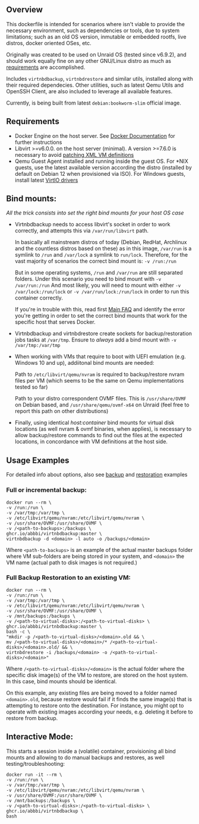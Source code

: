 ## Overview

This dockerfile is intended for scenarios where isn't viable to provide the necessary environment, such as dependencies or tools, due to system limitations; such as an old OS version, inmutable or embedded rootfs, live distros, docker oriented OSes, etc.

Originally was created to be used on Unraid OS (tested since v6.9.2), and should work equally fine on any other GNU/Linux distro as much as [requirements](#requirements) are accomplished.

Includes `virtnbdbackup`, `virtnbdrestore` and similar utils, installed along with their required dependecies. Other utilities, such as latest Qemu Utils and OpenSSH Client, are also included to leverage all available features.

Currently, is being built from latest `debian:bookworm-slim` official image.

## Requirements

- Docker Engine on the host server. See [Docker Documentation](https://docs.docker.com/get-docker/) for further instructions
- Libvirt >=v6.0.0. on the host server (minimal). A version >=7.6.0 is necessary to avoid [patching XML VM definitions](../README.md#libvirt-versions--760-debian-bullseye-ubuntu-20x)
- Qemu Guest Agent installed and running inside the guest OS. For *NIX guests, use the latest available version according the distro (installed by default on Debian 12 when provisioned via ISO). For Windows guests, install latest [VirtIO drivers](https://fedorapeople.org/groups/virt/virtio-win/direct-downloads/archive-virtio/)

## Bind mounts:

*All the trick consists into set the right bind mounts for your host OS case*

- Virtnbdbackup needs to access libvirt's socket in order to work correctly, and attempts this via `/var/run/libvirt` path.

  In basically all mainstream distros of today (Debian, RedHat, Archlinux and the countless distros based on these) as in this image, `/var/run` is a symlink to `/run` and `/var/lock` a symlink to `run/lock`.
  Therefore, for the vast majority of scenarios the correct bind mount is: `-v /run:/run`

  But in some operating systems, `/run` and `/var/run` are still separated folders. Under this scenario you need to bind mount with `-v /var/run:/run`
  And most likely, you will need to mount with either `-v /var/lock:/run/lock` or `-v /var/run/lock:/run/lock` in order to run this container correctly.

  If you're in trouble with this, read first [Main FAQ](../README.md#faq) and identify the error you're getting in order to set the correct bind mounts that work for the specific host that serves Docker.

- Virtnbdbackup and virtnbdrestore create sockets for backup/restoration jobs tasks at `/var/tmp`. Ensure to *always* add a bind mount with `-v /var/tmp:/var/tmp`

- When working with VMs that require to boot with UEFI emulation (e.g. Windows 10 and up), addiitonal bind mounts are needed:

  Path to `/etc/libvirt/qemu/nvram` is required to backup/restore nvram files per VM (which seems to be the same on Qemu implementations tested so far)

  Path to your distro correspondent OVMF files. This is `/usr/share/OVMF` on Debian based, and `/usr/share/qemu/ovmf-x64` on Unraid (feel free to report this path on other distributions)

- Finally, using identical *host:container* bind mounts for virtual disk locations (as well nvram & ovmf binaries, when applies), is necessary to allow backup/restore commands to find out the files at the expected locations, in concordance with VM definitions at the host side.

## Usage Examples

For detailed info about options, also see [backup](../README.md#backup-examples) and [restoration](../README.md#restoration-examples) examples

### Full or incremental backup:

```
docker run --rm \
-v /run:/run \
-v /var/tmp:/var/tmp \
-v /etc/libvirt/qemu/nvram:/etc/libvirt/qemu/nvram \
-v /usr/share/OVMF:/usr/share/OVMF \
-v /<path-to-backups>:/backups \
ghcr.io/abbbi/virtnbdbackup:master \
virtnbdbackup -d <domain> -l auto -o /backups/<domain>
```

Where `<path-to-backups>` is an example of the actual master backups folder where VM sub-folders are being stored in your system, and `<domain>` the VM name (actual path to disk images is not required.)

### Full Backup Restoration to an existing VM:

```
docker run --rm \
-v /run:/run \
-v /var/tmp:/var/tmp \
-v /etc/libvirt/qemu/nvram:/etc/libvirt/qemu/nvram \
-v /usr/share/OVMF:/usr/share/OVMF \
-v /mnt/backups:/backups \
-v /<path-to-virtual-disks>:/<path-to-virtual-disks> \
ghcr.io/abbbi/virtnbdbackup:master \
bash -c \
"mkdir -p /<path-to-virtual-disks>/<domain>.old && \
mv /<path-to-virtual-disks>/<domain>/* /<path-to-virtual-disks>/<domain>.old/ && \
virtnbdrestore -i /backups/<domain> -o /<path-to-virtual-disks>/<domain>"
```

Where `/<path-to-virtual-disks>/<domain>` is the actual folder where the specific disk image(s) of the VM to restore, are stored on the host system. In this case, bind mounts should be identical.

On this example, any existing files are being moved to a folder named `<domain>.old`, because restore would fail if it finds the same image(s) that is attempting to restore onto the destination. For instance, you might opt to operate with existing images according your needs, e.g. deleting it before to restore from backup.

## Interactive Mode:

This starts a session inside a (volatile) container, provisioning all bind mounts and allowing to do manual backups and restores, as well testing/troubleshooting:

```
docker run -it --rm \
-v /run:/run \
-v /var/tmp:/var/tmp \
-v /etc/libvirt/qemu/nvram:/etc/libvirt/qemu/nvram \
-v /usr/share/OVMF:/usr/share/OVMF \
-v /mnt/backups:/backups \
-v /<path-to-virtual-disks>:/<path-to-virtual-disks> \
ghcr.io/abbbi/virtnbdbackup \
bash
```
